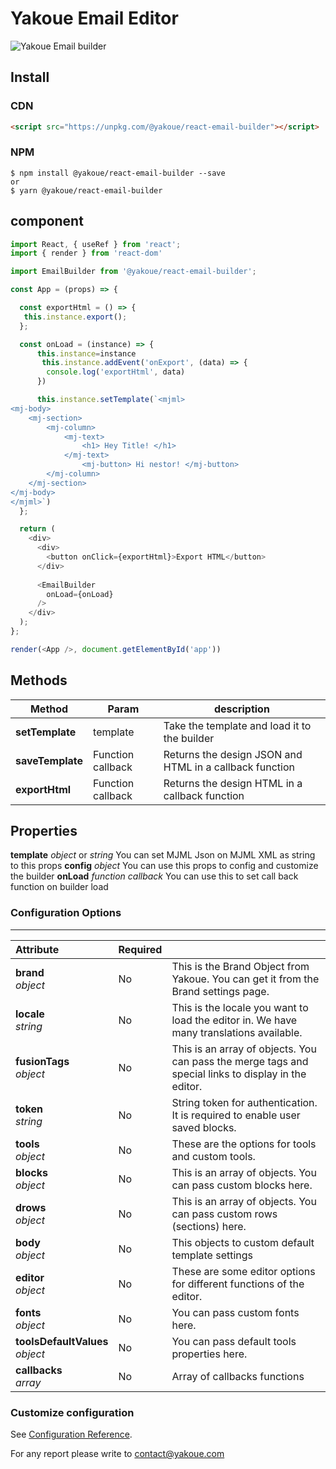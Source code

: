 # Yakoue Email Editor



![Yakoue Email builder](https://my-ykmail-bucket.s3.eu-west-3.amazonaws.com/icons/yakoue-reactjs2.png)

## Install

### CDN

```html
<script src="https://unpkg.com/@yakoue/react-email-builder"></script>
```

### NPM

```
$ npm install @yakoue/react-email-builder --save
or
$ yarn @yakoue/react-email-builder

```

## component

```js
import React, { useRef } from 'react';
import { render } from 'react-dom'

import EmailBuilder from '@yakoue/react-email-builder';

const App = (props) => {

  const exportHtml = () => {
   this.instance.export();
  };

  const onLoad = (instance) => {
      this.instance=instance
       this.instance.addEvent('onExport', (data) => {
        console.log('exportHtml', data)
      })

      this.instance.setTemplate(`<mjml> 
<mj-body> 
    <mj-section> 
        <mj-column> 
            <mj-text>
                <h1> Hey Title! </h1> 
            </mj-text>
                <mj-button> Hi nestor! </mj-button>
        </mj-column>
    </mj-section>  
</mj-body> 
</mjml>`)
  };

  return (
    <div>
      <div>
        <button onClick={exportHtml}>Export HTML</button>
      </div>
      
      <EmailBuilder
        onLoad={onLoad}
      />
    </div>
  );
};

render(<App />, document.getElementById('app'))
```
## Methods

| Method  | Param  | description |
| -------------------------|------------------------|----------------------------|
| **setTemplate** | template | Take the template and load it to the builder |
| **saveTemplate** | Function callback | Returns the design JSON  and HTML in a callback function|
| **exportHtml**   | Function callback  | Returns the design HTML in a callback function |

## Properties

**template** _object_ or _string_ You can set MJML Json on MJML XML as string to this props
**config** _object_ You can use this props to config and customize the builder
**onLoad** _function callback_ You can use this to set call back function on builder load
### Configuration Options
---
| Attribute                           | Required |                                                                                                                 |
| :---------------------------------- | -------- | --------------------------------------------------------------------------------------------------------------- |
| **brand**<br/>_object_              | No       | This is the Brand Object from Yakoue. You can get it from the Brand settings page.                              |
| **locale**<br/>_string_             | No       | This is the locale you want to load the editor in. We have many translations available.              |
| **fusionTags**<br/> _object_        | No       | This is an array of objects. You can pass the merge tags and special links to display in the editor. |
| **token**<br/>_string_              | No       | String token for authentication. It is required to enable user saved blocks.                                    |
| **tools**<br/>_object_              | No       | These are the options for tools and custom tools.                                                     |
| **blocks**<br/>_object_             | No       | This is an array of objects. You can pass custom blocks here.                                        |
| **drows**<br/>_object_              | No       | This is an array of objects. You can pass custom rows (sections) here.                               |
| **body**<br/>_object_               | No       | This objects to custom default template settings                                                                |
| **editor** <br/>_object_            | No       | These are some editor options for different functions of the editor.                                 |
| **fonts** <br/>_object_             | No       | You can pass custom fonts here.                                                                     |
| **toolsDefaultValues**<br/>_object_ | No       | You can pass default tools properties here.                                                                     |
| **callbacks** <br/>_array_          | No       | Array of callbacks functions                                                                                    |



### Customize configuration

See [Configuration Reference](https://docs.yakoue.com/plugins/).

For any report please write to contact@yakoue.com